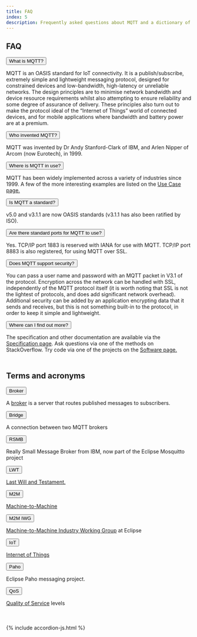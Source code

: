 ```yaml
---
title: FAQ
index: 5
description: Frequently asked questions about MQTT and a dictionary of terms and acronyms.
---
```


<section class="content-floating">
<h1>FAQ</h1>
<div class="accordion-wrapper" style="margin-bottom: 50px;">
   <button class="accordion">What is MQTT?</button>
   <div class="panel">
      <p>MQTT is an OASIS standard for IoT connectivity. It is a publish/subscribe, extremely simple and lightweight messaging protocol, designed for constrained devices and low-bandwidth, high-latency or unreliable networks. The design principles are to minimise network bandwidth and device resource requirements whilst also attempting to ensure reliability and some degree of assurance of delivery. These principles also turn out to make the protocol ideal of the “Internet of Things” world of connected devices, and for mobile applications where bandwidth and battery power are at a premium.</p>
   </div>
   <button class="accordion">Who invented MQTT?</button>
   <div class="panel">
      <p>MQTT was invented by Dr Andy Stanford-Clark of IBM, and Arlen Nipper of Arcom (now Eurotech), in 1999.</p>
   </div>
   <button class="accordion">Where is MQTT in use?</button>
   <div class="panel">
      <p>MQTT has been widely implemented across a variety of industries since 1999. A few of the more interesting examples are listed on the <a href="/use-cases" alt="Use Cases" title="Use Cases">Use Case page.</a></p>
   </div>
   <button class="accordion">Is MQTT a standard?</button>
   <div class="panel">
      <p>v5.0 and v3.1.1 are now OASIS standards (v3.1.1 has also been ratified by ISO).</p>
   </div>
   <button class="accordion">Are there standard ports for MQTT to use?</button>
   <div class="panel">
      <p>Yes. TCP/IP port 1883 is reserved with IANA for use with MQTT. TCP/IP port 8883 is also registered, for using MQTT over SSL.</p>
   </div>
   <button class="accordion">Does MQTT support security?</button>
   <div class="panel">
      <p>You can pass a user name and password with an MQTT packet in V3.1 of the protocol. Encryption across the network can be handled with SSL, independently of the MQTT protocol itself (it is worth noting that SSL is not the lightest of protocols, and does add significant network overhead). Additional security can be added by an application encrypting data that it sends and receives, but this is not something built-in to the protocol, in order to keep it simple and lightweight.</p>
   </div>
   <button class="accordion">Where can I find out more?</button>
   <div class="panel">
      <p>The specification and other documentation are available via the <a href="{{ '/mqtt-specification' | relative_url }}">Specification page</a>. Ask questions via one of the methods on StackOverflow. Try code via one of the projects on the <a href="{{ '/mqtt-specification' | relative_url }}">Software page.</a></p>
   </div>
</div>

<h1>Terms and acronyms</h1>
<div class="accordion-wrapper" style="margin-bottom: 50px;">
   <button class="accordion">Broker</button>
   <div class="panel">
      <p>A <a href="http://en.wikipedia.org/wiki/Message_broker">broker</a> is a server that routes published messages to subscribers.</p>
   </div>
   <button class="accordion">Bridge</button>
   <div class="panel">
      <p>A connection between two MQTT brokers</p>
   </div>
   <button class="accordion">RSMB</button>
   <div class="panel">
      <p>Really Small Message Broker from IBM, now part of the Eclipse Mosquitto project</p>
   </div>
   <button class="accordion">LWT</button>
   <div class="panel">
      <p><a href="https://www.hivemq.com/blog/mqtt-essentials-part-9-last-will-and-testament/">Last Will and Testament.</a></p>
   </div>
   <button class="accordion">M2M</button>
   <div class="panel">
      <p><a href="http://en.wikipedia.org/wiki/Machine-to-Machine" rel="nofollow">Machine-to-Machine</a></p>
   </div>
   <button class="accordion">M2M IWG</button>
   <div class="panel">
      <p><a href="mqtt_at_eclipse">Machine-to-Machine Industry Working Group</a> at Eclipse</p>
   </div>
   <button class="accordion">IoT</button>
   <div class="panel">
      <p><a href="http://en.wikipedia.org/wiki/Internet_of_things" rel="nofollow">Internet of Things</a></p>
   </div>
   <button class="accordion">Paho</button>
   <div class="panel">
      <p>Eclipse Paho messaging project.</p>
   </div>
   <button class="accordion">QoS</button>
   <div class="panel">
           <p><a href="https://www.hivemq.com/blog/mqtt-essentials-part-6-mqtt-quality-of-service-levels/">Quality of Service</a> levels</p>
   </div>
</div>
</section>

{% include accordion-js.html %}